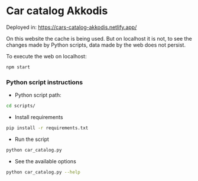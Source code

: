 # Car catalog Akkodis

Deployed in: https://cars-catalog-akkodis.netlify.app/

On this website the cache is being used. But on localhost it is not, to see the changes made by Python scripts, data made by the web does not persist.

To execute the web on localhost:

```bash
npm start
```

### Python script instructions

- Python script path: 
```bash
cd scripts/
```

- Install requirements
```bash
pip install -r requirements.txt
```

- Run the script
```bash
python car_catalog.py
```

- See the available options
```bash
python car_catalog.py --help
```

    